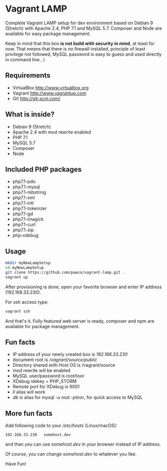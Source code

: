 # Vagrant LAMP 
Complete Vagrant LAMP setup for dev environment based on Debian 9 (Stretch) with Apache 2.4, PHP 7.1 and MySQL 5.7.
Composer and Node are available for easy package management.
 
Keep in mind that this box **is not build with security in mind**, at least for now. That means that there is no firewall installed, principle of least privilege not followed, MySQL password is easy to guess and used directly in command line...)  

## Requirements
  - VirtualBox  http://www.virtualbox.org
  - Vagrant http://www.vagrantup.com
  - Git http://git-scm.com/

## What is inside?
 * Debian 9 (Stretch)
 * Apache 2.4 with mod rewrite enabled
 * PHP 7.1
 * MySQL 5.7
 * Composer
 * Node
 
## Included PHP packages
  * php7.1-pdo 
  * php7.1-mysql 
  * php7.1-mbstring 
  * php7.1-xml
  * php7.1-intl 
  * php7.1-tokenizer 
  * php7.1-gd
  * php7.1-imagick 
  * php7.1-curl 
  * php7.1-zip
  * php-xdebug
  
## Usage
```bash
mkdir myNewLampSetup
cd myNewLampSetup
git clone https://github.com/pawco/vagrant-lamp.git .
vagrant up
```
After provisioning is done, open your favorite browser and enter IP address (192.168.33.230).

For ssh access type:
```bash
vagrant ssh
```
And that's it. Fully featured web server is ready, composer and npm are available for package management. 
## Fun facts
 - IP address of your newly created box is *192.168.33.230*
 - document root is */vagrant/source/public* 
 - Directory shared with Host OS is /vagrant/source
 - mod rewrite will be enabled
 - MySQL user/password is root/toor
 - XDebug idekey = PHP_STORM
 - Remote port for XDebug is 9001
 - *ll* alias will work
 - *db* is alias for *mysql -u root -ptoor*, for quick access to MySQL 
 
## More fun facts
Add following code to your */etc/hosts* (Linux/macOS):
```
192.168.33.230   somehost.dev
```
and than you can use *somehost.dev* in your browser instead of IP address.

Of course, you can change *somehost.dev* to whatever you like.
 
Have Fun!
